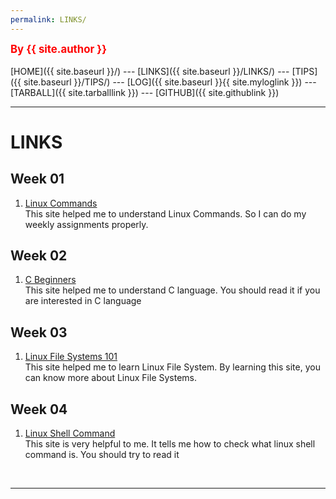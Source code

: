 ```yaml
---
permalink: LINKS/
---
```

<span style="color:red; font-weight:bold; font-size:larger;">By {{ site.author }}</span>
<br><br>
[HOME]({{ site.baseurl }}/) ---
[LINKS]({{ site.baseurl }}/LINKS/) ---
[TIPS]({{ site.baseurl }}/TIPS/) ---
[LOG]({{ site.baseurl }}{{ site.myloglink }}) ---
[TARBALL]({{ site.tarballlink }}) ---
[GITHUB]({{ site.githublink }})
<br>
<hr>

# LINKS

## Week 01
1. [Linux Commands](https://linuxhint.com/100_essential_linux_commands)<br>
This site helped me to understand Linux Commands. So I can do my weekly assignments properly.

## Week 02
1. [C Beginners](https://www.freecodecamp.org/news/the-c-beginners-handbook/)<br>
This site helped me to understand C language. You should read it if you are interested in C language

## Week 03
1. [Linux File Systems 101](https://likegeeks.com/linux-file-system/)<br>
This site helped me to learn Linux File System. By learning this site, you can know more about Linux File Systems.

## Week 04 
1. [Linux Shell Command](https://explainshell.com/)<br>
This site is very helpful to me. It tells me how to check what linux shell command is. You should try to read it

<br>
<hr>
<br>
